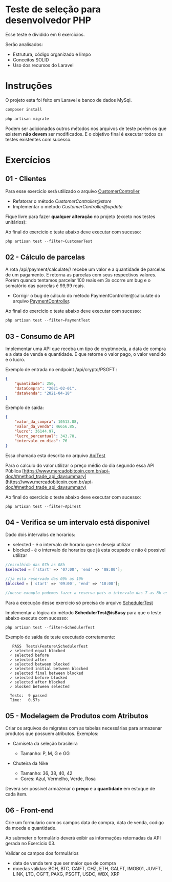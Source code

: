 # Teste de seleção para desenvolvedor PHP

Esse teste é dividido em 6 exercícios.

Serão analisados:

 - Estrutura, código organizado e limpo
 - Conceitos SOLID
 - Uso dos recursos do Laravel

# Instruções

O projeto esta foi feito em Laravel e banco de dados MySql.

```php
composer install

php artisan migrate
```

Podem ser adicionados outros métodos nos arquivos de teste porém os que existem **não devem** ser modificados. E o objetivo final é executar todos os testes existentes com sucesso.

# Exercícios

## 01 - Clientes

Para esse exercicío será utilizado o arquivo [CustomerController](https://bitbucket.org/cplug/provaphp/src/master/app/Http/Controllers/CustomerController.php)

 - Refatorar o método *CustomerController@store* 
 - Implementar o método *CustomerController@update*

Fique livre para fazer **qualquer alteração** no projeto (exceto nos testes unitários):

Ao final do exercicio o teste abaixo deve executar com sucesso:

```php
php artisan test --filter=CustomerTest
```

## 02 - Cálculo de parcelas

A rota /api/payment/calculate/<valor>/<parcelas> recebe um valor e a quantidade de parcelas de um pagamento. E retorna as parcelas com seus respectivos valores. Porém quando tentamos parcelar 100 reais em 3x ocorre um bug e o somatório das parcelas é 99,99 reais.

 - Corrigir o bug de cálculo do método PaymentController@calculate do arquivo [PaymentController](https://bitbucket.org/cplug/provaphp/src/master/app/Http/Controllers/PaymentController.php). 
 
 Ao final do exercicio o teste abaixo deve executar com sucesso:

```php
php artisan test --filter=PaymentTest
```

## 03 - Consumo de API

Implementar uma API que receba um tipo de cryptmoeda, a data de compra e a data de venda e quantidade. E que retorne o valor pago, o valor vendido e o lucro. 

Exemplo de entrada no endpoint /api/crypto/PSGFT :

```json
{
    "quantidade": 250,
    "dataCompra": "2021-02-01",
    "dataVenda": "2021-04-18"
}
```

Exemplo de saída:

```json
{
    "valor_da_compra": 10513.88,
    "valor_da_venda": 46656.85,
    "lucro": 36144.97,
    "lucro_percentual": 343.78,
    "intervalo_em_dias": 76
}
```
Essa chamada esta descrita no arquivo [ApiTest](https://bitbucket.org/cplug/provaphp/src/master/tests/Feature/ApiTest.php)

Para o calculo do valor utilizar o preço médio do dia segundo essa API Pública [https://www.mercadobitcoin.com.br/api-doc/#method_trade_api_daysummary](https://www.mercadobitcoin.com.br/api-doc/#method_trade_api_daysummary)

Ao final do exercicio o teste abaixo deve executar com sucesso:

```php
php artisan test --filter=ApiTest
```

## 04 - Verifica se um intervalo está disponivel

Dado dois intervalos de horarios: 
* selected - é o intervalo de horario que se deseja utilizar
* blocked - é o intervalo de horarios que já esta ocupado e não é possível utilizar

```php
//escolhido das 07h as 08h
$selected = ['start' => '07:00', 'end' => '08:00'];

//ja esta reservado das 09h as 10h
$blocked = ['start' => '09:00', 'end' => '10:00'];

//nesse exemplo podemos fazer a reserva pois o intervalo das 7 as 8h está livre
```
Para a execução desse exercicio só precisa do arquivo [SchedulerTest](https://bitbucket.org/cplug/provaphp/src/master/tests/Feature/SchedulerTest.php)

Implementar a lógica do método **SchedulerTest@isBusy** para que o teste abaixo execute com sucesso:

```php
php artisan test --filter=SchedulerTest
```
Exemplo de saída de teste executado corretamente:

```
   PASS  Tests\Feature\SchedulerTest
  ✓ selected equal blocked
  ✓ selected before
  ✓ selected after
  ✓ selected between blocked
  ✓ selected initial between blocked
  ✓ selected final between blocked
  ✓ selected before blocked
  ✓ selected after blocked
  ✓ blocked between selected

  Tests:  9 passed
  Time:   0.57s
```

## 05 - Modelagem de Produtos com Atributos

Criar os arquivos de migrates com as tabelas necessárias para armazenar produtos que possuem atributos. Exemplos:

* Camiseta da seleção brasileira
    * Tamanho: P, M, G e GG

* Chuteira da Nike
    * Tamanho: 36, 38, 40, 42
    * Cores: Azul, Vermelho, Verde, Rosa

Deverá ser possível armazenar o **preço** e a **quantidade** em estoque de cada item.

## 06 - Front-end

Crie um formulario com os campos data de compra, data de venda, codigo da moeda e quantidade.

Ao submeter o formulário deverá exibir as informações retornadas da API gerada no Exercício 03.

Validar os campos dos formulários
* data de venda tem que ser maior que de compra
* moedas válidas: BCH, BTC, CAIFT, CHZ, ETH, GALFT, IMOB01, JUVFT, LINK, LTC, OGFT, PAXG, PSGFT, USDC, WBX, XRP
